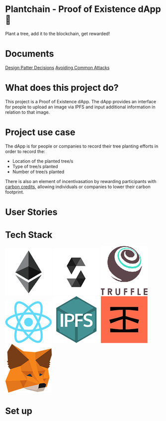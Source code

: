 <link href="public/css/style.css" rel="stylesheet"></link>

# Plantchain - Proof of Existence dApp 🌳
Plant a tree, add it to the blockchain, get rewarded!

# Documents
<a href="">Design Patter Decisions</a>
<a href="">Avoiding Common Attacks</a>

# What does this project do?
This project is a Proof of Existence dApp. The dApp provides an interface for people to upload an image via IPFS and input additional information in relation to that image.

# Project use case
The dApp is for people or companies to record their tree planting efforts in order to record the:
- Location of the planted tree/s
- Type of tree/s planted
- Number of tree/s planted

There is also an element of incentivasation by rewarding participants with <a href="https://en.wikipedia.org/wiki/Carbon_credit"> carbon credits</a>, allowing individuals or companies to lower their carbon footprint.

# User Stories



# Tech Stack
<img class="dapp-logo" src="public/Logos/ethereum.png" max-width="50%">
<img class="dapp-logo" src="public/Logos/solidity.png">
<img class="dapp-logo" src="public/Logos/truffle.png">
<img class="dapp-logo" src="public/Logos/react.png">
<img class="dapp-logo" src="public/Logos/IPFS.png">
<img class="dapp-logo" src="public/Logos/infura.png">
<img class="dapp-logo" src="public/Logos/metamask.png" max-width="50%">


# Set up
